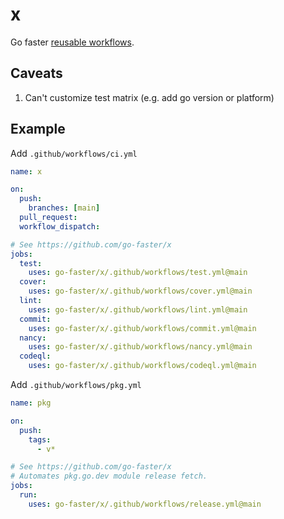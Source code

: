 # x

Go faster [reusable workflows](https://docs.github.com/en/actions/learn-github-actions/reusing-workflows).

## Caveats

1) Can't customize test matrix (e.g. add go version or platform)

## Example

Add `.github/workflows/ci.yml`
```yaml
name: x

on:
  push:
    branches: [main]
  pull_request:
  workflow_dispatch:

# See https://github.com/go-faster/x
jobs:
  test:
    uses: go-faster/x/.github/workflows/test.yml@main
  cover:
    uses: go-faster/x/.github/workflows/cover.yml@main
  lint:
    uses: go-faster/x/.github/workflows/lint.yml@main
  commit:
    uses: go-faster/x/.github/workflows/commit.yml@main
  nancy:
    uses: go-faster/x/.github/workflows/nancy.yml@main
  codeql:
    uses: go-faster/x/.github/workflows/codeql.yml@main
```

Add `.github/workflows/pkg.yml`
```yaml
name: pkg

on:
  push:
    tags:
      - v*

# See https://github.com/go-faster/x
# Automates pkg.go.dev module release fetch.
jobs:
  run:
    uses: go-faster/x/.github/workflows/release.yml@main
```